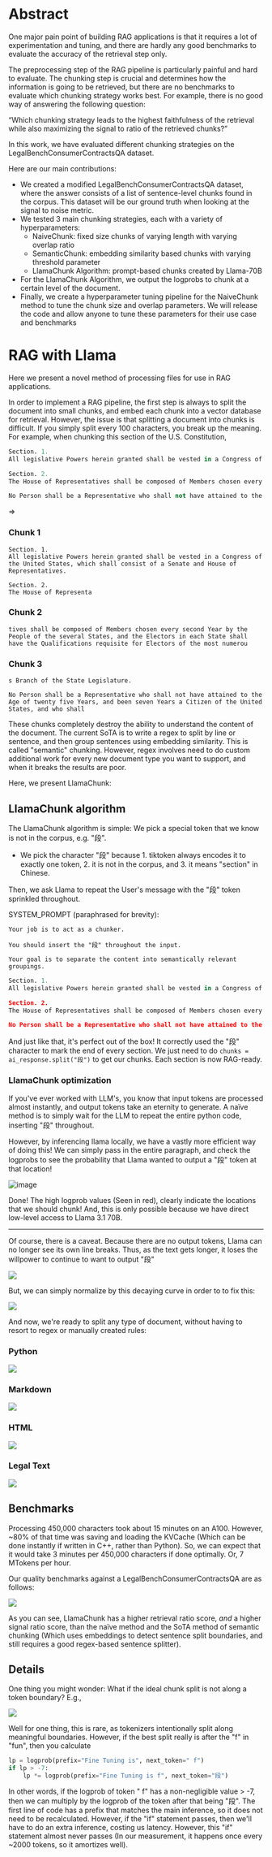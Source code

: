 # Abstract

One major pain point of building RAG applications is that it requires a lot of experimentation and tuning, and there are hardly any good benchmarks to evaluate the accuracy of the retrieval step only.

The preprocessing step of the RAG pipeline is particularly painful and hard to evaluate. The chunking step is crucial and determines how the information is going to be retrieved, but there are no benchmarks to evaluate which chunking strategy works best. For example, there is no good way of answering the following question:

“Which chunking strategy leads to the highest faithfulness of the retrieval while also maximizing the signal to ratio of the retrieved chunks?”

In this work, we have evaluated different chunking strategies on the LegalBenchConsumerContractsQA dataset.

Here are our main contributions:  

- We created a modified LegalBenchConsumerContractsQA dataset, where the answer consists of a list of sentence-level chunks found in the corpus. This dataset will be our ground truth when looking at the signal to noise metric.
- We tested 3 main chunking strategies, each with a variety of hyperparameters:
  - NaiveChunk: fixed size chunks of varying length with varying overlap ratio
  - SemanticChunk: embedding similarity based chunks with varying threshold parameter
  - LlamaChunk Algorithm: prompt-based chunks created by Llama-70B
- For the LlamaChunk Algorithm, we output the logprobs to chunk at a certain level of the document.
- Finally, we create a hyperparameter tuning pipeline for the NaiveChunk method to tune the chunk size and overlap parameters. We will release the code and allow anyone to tune these parameters for their use case and benchmarks

# RAG with Llama

Here we present a novel method of processing files for use in RAG applications.

In order to implement a RAG pipeline, the first step is always to split the document into small chunks, and embed each chunk into a vector database for retrieval. However, the issue is that splitting a document into chunks is difficult. If you simply split every 100 characters, you break up the meaning. For example, when chunking this section of the U.S. Constitution,

```python
Section. 1.
All legislative Powers herein granted shall be vested in a Congress of the United States, which shall consist of a Senate and House of Representatives.

Section. 2.
The House of Representatives shall be composed of Members chosen every second Year by the People of the several States, and the Electors in each State shall have the Qualifications requisite for Electors of the most numerous Branch of the State Legislature.

No Person shall be a Representative who shall not have attained to the Age of twenty five Years, and been seven Years a Citizen of the United States, and who shall not, when elected, be an Inhabitant of that State in which he shall be chosen.
```

=>

### Chunk 1

```
Section. 1.
All legislative Powers herein granted shall be vested in a Congress of the United States, which shall consist of a Senate and House of Representatives.

Section. 2.
The House of Representa
```

### Chunk 2

```
tives shall be composed of Members chosen every second Year by the People of the several States, and the Electors in each State shall have the Qualifications requisite for Electors of the most numerou
```

### Chunk 3

```
s Branch of the State Legislature.

No Person shall be a Representative who shall not have attained to the Age of twenty five Years, and been seven Years a Citizen of the United States, and who shall
```

These chunks completely destroy the ability to understand the content of the document. The current SoTA is to write a regex to split by line or sentence, and then group sentences using embedding similarity. This is called "semantic" chunking. However, regex involves need to do custom additional work for every new document type you want to support, and when it breaks the results are poor.

Here, we present LlamaChunk:

## LlamaChunk algorithm

The LlamaChunk algorithm is simple: We pick a special token that we know is not in the corpus, e.g. "段".
- We pick the character "段" because 1. tiktoken always encodes it to exactly one token, 2. it is not in the corpus, and 3. it means "section" in Chinese.

Then, we ask Llama to repeat the User's message with the "段" token sprinkled throughout.

SYSTEM_PROMPT (paraphrased for brevity):
```
Your job is to act as a chunker.

You should insert the "段" throughout the input.

Your goal is to separate the content into semantically relevant groupings.
```

```python
Section. 1.
All legislative Powers herein granted shall be vested in a Congress of the United States, which shall consist of a Senate and House of Representatives."段

Section. 2.
The House of Representatives shall be composed of Members chosen every second Year by the People of the several States, and the Electors in each State shall have the Qualifications requisite for Electors of the most numerous Branch of the State Legislature."段

No Person shall be a Representative who shall not have attained to the Age of twenty five Years, and been seven Years a Citizen of the United States, and who shall not, when elected, be an Inhabitant of that State in which he shall be chosen."段
```

And just like that, it's perfect out of the box! It correctly used the "段" character to mark the end of every section. We just need to do `chunks = ai_response.split("段")` to get our chunks. Each section is now RAG-ready.

### LlamaChunk optimization

If you've ever worked with LLM's, you know that input tokens are processed almost instantly, and output tokens take an eternity to generate. A naïve method is to simply wait for the LLM to repeat the entire python code, inserting "段" throughout.

However, by inferencing llama locally, we have a vastly more efficient way of doing this! We can simply pass in the entire paragraph, and check the logprobs to see the probability that Llama wanted to output a "段" token at that location!

![image](https://github.com/user-attachments/assets/55f4fbd8-890e-4547-b365-cc98cfbc7500)

Done! The high logprob values (Seen in red), clearly indicate the locations that we should chunk! And, this is only possible because we have direct low-level access to Llama 3.1 70B.

---

Of course, there is a caveat. Because there are no output tokens, Llama can no longer see its own line breaks. Thus, as the text gets longer, it loses the willpower to continue to want to output "段"

![](https://i.imgur.com/zJIsJ9T.png)

But, we can simply normalize by this decaying curve in order to to fix this:

![](https://i.imgur.com/pdnU4HE.png)

And now, we're ready to split any type of document, without having to resort to regex or manually created rules:

### Python
![](https://i.imgur.com/QI1ZHLh.png)

### Markdown
![](https://i.imgur.com/VWd6mb9.png)

### HTML
![](https://i.imgur.com/201qkLp.png)

### Legal Text
![](https://i.imgur.com/6h5Oy1x.png)

## Benchmarks

Processing 450,000 characters took about 15 minutes on an A100. However, ~80% of that time was saving and loading the KVCache (Which can be done instantly if written in C++, rather than Python). So, we can expect that it would take 3 minutes per 450,000 characters if done optimally. Or, 7 MTokens per hour.

Our quality benchmarks against a LegalBenchConsumerContractsQA are as follows:

![](https://i.imgur.com/g9RJIz0.png)

As you can see, LlamaChunk has a higher retrieval ratio score, _and_ a higher signal ratio score, than the naïve method and the SoTA method of semantic chunking (Which uses embeddings to detect sentence split boundaries, and still requires a good regex-based sentence splitter).

## Details

One thing you might wonder: What if the ideal chunk split is not along a token boundary? E.g.,

![](https://i.imgur.com/7brctyQ.png)

Well for one thing, this is rare, as tokenizers intentionally split along meaningful boundaries. However, if the best split really is after the "f" in "fun", then you calculate

```python
lp = logprob(prefix="Fine Tuning is", next_token=" f")
if lp > -7:
    lp *= logprob(prefix="Fine Tuning is f", next_token="段")
```

In other words, if the logprob of token " f" has a non-negligible value > -7, then we can multiply by the logprob of the token after that being "段". The first line of code has a prefix that matches the main inference, so it does not need to be recalculated. However, if the "if" statement passes, then we'll have to do an extra inference, costing us latency. However, this "if" statement almost never passes (In our measurement, it happens once every ~2000 tokens, so it amortizes well).
